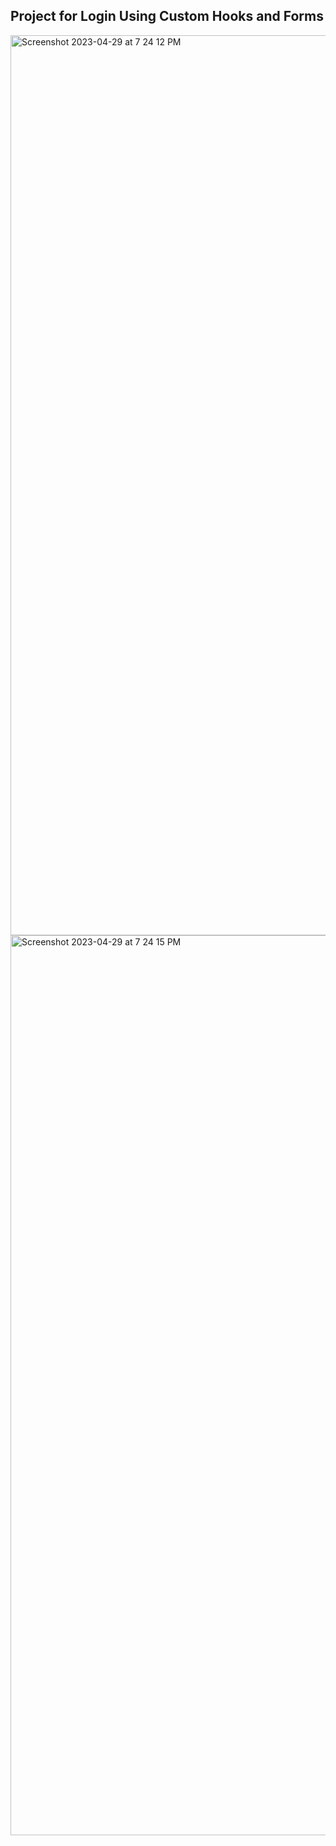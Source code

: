 ## Project for Login Using Custom Hooks and Forms

<img width="1440" alt="Screenshot 2023-04-29 at 7 24 12 PM" src="https://user-images.githubusercontent.com/47382260/235306693-360ece7f-63cb-445d-a9ac-9ca105d141fe.png">
<img width="1440" alt="Screenshot 2023-04-29 at 7 24 15 PM" src="https://user-images.githubusercontent.com/47382260/235306695-ccc3a4be-7b83-4562-8404-e7fcb7da74b1.png">
